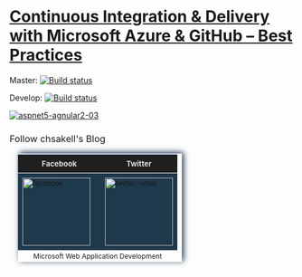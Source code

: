 # [Continuous Integration & Delivery with Microsoft Azure & GitHub – Best Practices](http://wp.me/p3mRWu-1dt)

Master: [![Build status](https://ci.appveyor.com/api/projects/status/github/chsakell/azure-github-ci-cd?branch=master&svg=true)](https://ci.appveyor.com/project/chsakell/azure-github-ci-cd/branch/master)

 Develop: [![Build status](https://ci.appveyor.com/api/projects/status/github/chsakell/azure-github-ci-cd?branch=develop&svg=true)](https://ci.appveyor.com/project/chsakell/azure-github-ci-cd/branch/develop)

<a href="http://wp.me/p3mRWu-1dt" rel="attachment wp-att-3961" target="_blank"><img src="https://chsakell.files.wordpress.com/2017/06/azure-github-ci-cd-37.png?w=700&amp;h=355" alt="aspnet5-agnular2-03"  class="alignnone size-full wp-image-3961"></a>

<h3 style="font-weight:normal;">Follow chsakell's Blog</h3>
<table id="gradient-style" style="box-shadow:3px -2px 10px #1F394C;font-size:12px;margin:15px;width:290px;text-align:left;border-collapse:collapse;" summary="">
<thead>
<tr>
<th style="width:130px;font-size:13px;font-weight:bold;padding:8px;background:#1F1F1F repeat-x;border-top:2px solid #d3ddff;border-bottom:1px solid #fff;color:#E0E0E0;" align="center" scope="col">Facebook</th>
<th style="font-size:13px;font-weight:bold;padding:8px;background:#1F1F1F repeat-x;border-top:2px solid #d3ddff;border-bottom:1px solid #fff;color:#E0E0E0;" align="center" scope="col">Twitter</th>
</tr>
</thead>
<tfoot>
<tr>
<td colspan="4" style="text-align:center;">Microsoft Web Application Development</td>
</tr>
</tfoot>
<tbody>
<tr>
<td style="padding:8px;border-bottom:1px solid #fff;color:#FFA500;border-top:1px solid #fff;background:#1F394C repeat-x;">
<a href="https://www.facebook.com/chsakells.blog" target="_blank"><img src="https://chsakell.files.wordpress.com/2015/08/facebook.png?w=120&amp;h=120&amp;crop=1" alt="facebook" width="120" height="120" class="alignnone size-opti-archive wp-image-3578"></a>
</td>
<td style="padding:8px;border-bottom:1px solid #fff;color:#FFA500;border-top:1px solid #fff;background:#1F394C repeat-x;">
<a href="https://twitter.com/chsakellsBlog" target="_blank"><img src="https://chsakell.files.wordpress.com/2015/08/twitter-small.png?w=120&amp;h=120&amp;crop=1" alt="twitter-small" width="120" height="120" class="alignnone size-opti-archive wp-image-3583"></a>
</td>
</tr>
</tbody>
</table>
